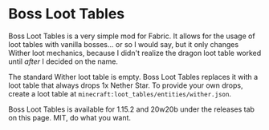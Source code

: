 # Boss Loot Tables

Boss Loot Tables is a very simple mod for Fabric. It allows for the usage of loot tables with vanilla bosses...
  or so I would say, but it only changes Wither loot mechanics, because I didn't realize the dragon loot table worked until *after* I decided on the name.
  
The standard Wither loot table is empty. Boss Loot Tables replaces it with a loot table that always drops 1x Nether Star. To provide your own drops, create a loot table at `minecraft:loot_tables/entities/wither.json`.

Boss Loot Tables is available for 1.15.2 and 20w20b under the releases tab on this page. MIT, do what you want.

